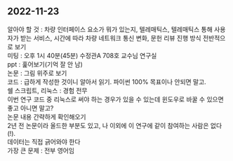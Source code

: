 ## 2022-11-23
알아야 할 것 : 차량 인터페이스 요소가 뭐가 있는지, 텔레매틱스, 텔레매틱스 통해 사용자가 받는 서비스, 시간에 따라 차량 네트워크 통신 변화, 문헌 리뷰 진행 방식 전반적으로 보기  
미팅 : 오후 1시 40분(45분) 수정관A 708호 교수님 연구실  
ppt : 훑어보기(기억 잘 안 남)  
논문 : 그림 위주로 보기  
코드 : 급하게 작성한 것이니 알아서 읽기. 파이썬 100% 목표이나 안되면 말고.  
쉘 스크립트, 리눅스 : 경험 전무  
이번 연구 코드 중 리눅스로 써야 하는 경우가 있을 수 있는데 윈도우로 바꿀 수 있으면 좋고 아니면 말고?  
논문 내용 간략하게 확인해오기  
2년 전 논문이라 올드한 부분도 있고, 나 이외에 이 연구에 같이 참여하는 사람은 없다(!).  
데이터는 직접 긁어와야 한다  
가장 큰 문제 : 전부 영어임  


